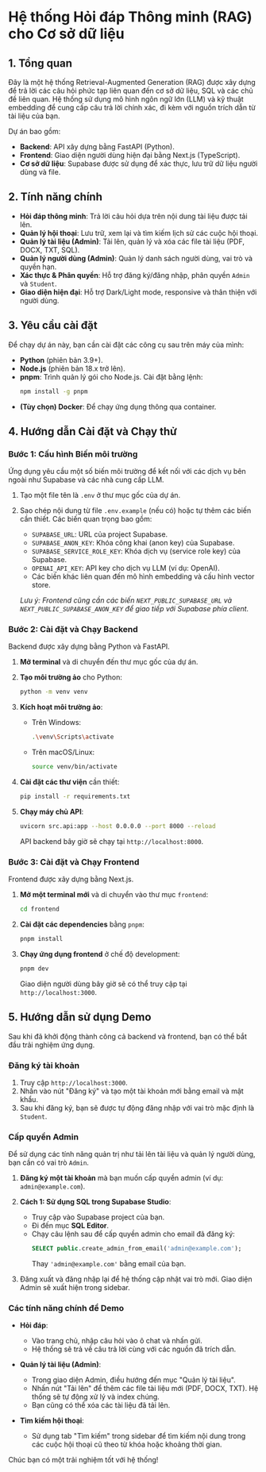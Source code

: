 # Hệ thống Hỏi đáp Thông minh (RAG) cho Cơ sở dữ liệu

## 1. Tổng quan

Đây là một hệ thống Retrieval-Augmented Generation (RAG) được xây dựng để trả lời các câu hỏi phức tạp liên quan đến cơ sở dữ liệu, SQL và các chủ đề liên quan. Hệ thống sử dụng mô hình ngôn ngữ lớn (LLM) và kỹ thuật embedding để cung cấp câu trả lời chính xác, đi kèm với nguồn trích dẫn từ tài liệu của bạn.

Dự án bao gồm:
-   **Backend**: API xây dựng bằng FastAPI (Python).
-   **Frontend**: Giao diện người dùng hiện đại bằng Next.js (TypeScript).
-   **Cơ sở dữ liệu**: Supabase được sử dụng để xác thực, lưu trữ dữ liệu người dùng và file.

## 2. Tính năng chính

-   **Hỏi đáp thông minh**: Trả lời câu hỏi dựa trên nội dung tài liệu được tải lên.
-   **Quản lý hội thoại**: Lưu trữ, xem lại và tìm kiếm lịch sử các cuộc hội thoại.
-   **Quản lý tài liệu (Admin)**: Tải lên, quản lý và xóa các file tài liệu (PDF, DOCX, TXT, SQL).
-   **Quản lý người dùng (Admin)**: Quản lý danh sách người dùng, vai trò và quyền hạn.
-   **Xác thực & Phân quyền**: Hỗ trợ đăng ký/đăng nhập, phân quyền `Admin` và `Student`.
-   **Giao diện hiện đại**: Hỗ trợ Dark/Light mode, responsive và thân thiện với người dùng.

## 3. Yêu cầu cài đặt

Để chạy dự án này, bạn cần cài đặt các công cụ sau trên máy của mình:

-   **Python** (phiên bản 3.9+).
-   **Node.js** (phiên bản 18.x trở lên).
-   **pnpm**: Trình quản lý gói cho Node.js. Cài đặt bằng lệnh:
    ```bash
    npm install -g pnpm
    ```
-   **(Tùy chọn) Docker**: Để chạy ứng dụng thông qua container.

## 4. Hướng dẫn Cài đặt và Chạy thử

### Bước 1: Cấu hình Biến môi trường

Ứng dụng yêu cầu một số biến môi trường để kết nối với các dịch vụ bên ngoài như Supabase và các nhà cung cấp LLM.

1.  Tạo một file tên là `.env` ở thư mục gốc của dự án.
2.  Sao chép nội dung từ file `.env.example` (nếu có) hoặc tự thêm các biến cần thiết. Các biến quan trọng bao gồm:
    -   `SUPABASE_URL`: URL của project Supabase.
    -   `SUPABASE_ANON_KEY`: Khóa công khai (anon key) của Supabase.
    -   `SUPABASE_SERVICE_ROLE_KEY`: Khóa dịch vụ (service role key) của Supabase.
    -   `OPENAI_API_KEY`: API key cho dịch vụ LLM (ví dụ: OpenAI).
    -   Các biến khác liên quan đến mô hình embedding và cấu hình vector store.

    *Lưu ý: Frontend cũng cần các biến `NEXT_PUBLIC_SUPABASE_URL` và `NEXT_PUBLIC_SUPABASE_ANON_KEY` để giao tiếp với Supabase phía client.*

### Bước 2: Cài đặt và Chạy Backend

Backend được xây dựng bằng Python và FastAPI.

1.  **Mở terminal** và di chuyển đến thư mục gốc của dự án.

2.  **Tạo môi trường ảo** cho Python:
    ```bash
    python -m venv venv
    ```

3.  **Kích hoạt môi trường ảo**:
    -   Trên Windows:
        ```bash
        .\venv\Scripts\activate
        ```
    -   Trên macOS/Linux:
        ```bash
        source venv/bin/activate
        ```

4.  **Cài đặt các thư viện** cần thiết:
    ```bash
    pip install -r requirements.txt
    ```

5.  **Chạy máy chủ API**:
    ```bash
    uvicorn src.api:app --host 0.0.0.0 --port 8000 --reload
    ```
    API backend bây giờ sẽ chạy tại `http://localhost:8000`.

### Bước 3: Cài đặt và Chạy Frontend

Frontend được xây dựng bằng Next.js.

1.  **Mở một terminal mới** và di chuyển vào thư mục `frontend`:
    ```bash
    cd frontend
    ```

2.  **Cài đặt các dependencies** bằng `pnpm`:
    ```bash
    pnpm install
    ```

3.  **Chạy ứng dụng frontend** ở chế độ development:
    ```bash
    pnpm dev
    ```
    Giao diện người dùng bây giờ sẽ có thể truy cập tại `http://localhost:3000`.

## 5. Hướng dẫn sử dụng Demo

Sau khi đã khởi động thành công cả backend và frontend, bạn có thể bắt đầu trải nghiệm ứng dụng.

### Đăng ký tài khoản

1.  Truy cập `http://localhost:3000`.
2.  Nhấn vào nút "Đăng ký" và tạo một tài khoản mới bằng email và mật khẩu.
3.  Sau khi đăng ký, bạn sẽ được tự động đăng nhập với vai trò mặc định là `Student`.

### Cấp quyền Admin

Để sử dụng các tính năng quản trị như tải lên tài liệu và quản lý người dùng, bạn cần có vai trò `Admin`.

1.  **Đăng ký một tài khoản** mà bạn muốn cấp quyền admin (ví dụ: `admin@example.com`).
2.  **Cách 1: Sử dụng SQL trong Supabase Studio**:
    -   Truy cập vào Supabase project của bạn.
    -   Đi đến mục **SQL Editor**.
    -   Chạy câu lệnh sau để cấp quyền admin cho email đã đăng ký:
        ```sql
        SELECT public.create_admin_from_email('admin@example.com');
        ```
        Thay `'admin@example.com'` bằng email của bạn.

3.  Đăng xuất và đăng nhập lại để hệ thống cập nhật vai trò mới. Giao diện Admin sẽ xuất hiện trong sidebar.

### Các tính năng chính để Demo

-   **Hỏi đáp**:
    -   Vào trang chủ, nhập câu hỏi vào ô chat và nhấn gửi.
    -   Hệ thống sẽ trả về câu trả lời cùng với các nguồn đã trích dẫn.

-   **Quản lý tài liệu (Admin)**:
    -   Trong giao diện Admin, điều hướng đến mục "Quản lý tài liệu".
    -   Nhấn nút "Tải lên" để thêm các file tài liệu mới (PDF, DOCX, TXT). Hệ thống sẽ tự động xử lý và index chúng.
    -   Bạn cũng có thể xóa các tài liệu đã tải lên.

-   **Tìm kiếm hội thoại**:
    -   Sử dụng tab "Tìm kiếm" trong sidebar để tìm kiếm nội dung trong các cuộc hội thoại cũ theo từ khóa hoặc khoảng thời gian.

Chúc bạn có một trải nghiệm tốt với hệ thống!
